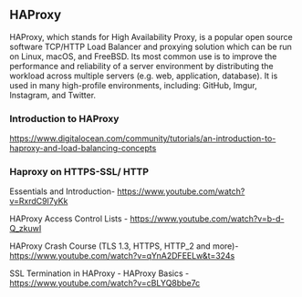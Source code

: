 ## HAProxy

HAProxy, which stands for High Availability Proxy, is a popular open source software TCP/HTTP Load Balancer and proxying solution which can be run on Linux, macOS, and FreeBSD. Its most common use is to improve the performance and reliability of a server environment by distributing the workload across multiple servers (e.g. web, application, database). It is used in many high-profile environments, including: GitHub, Imgur, Instagram, and Twitter.


### Introduction to HAProxy

<https://www.digitalocean.com/community/tutorials/an-introduction-to-haproxy-and-load-balancing-concepts>


### Haproxy on HTTPS-SSL/ HTTP

Essentials and Introduction- <https://www.youtube.com/watch?v=RxrdC9l7yKk>

HAProxy Access Control Lists - <https://www.youtube.com/watch?v=b-d-Q_zkuwI>

HAProxy Crash Course (TLS 1.3, HTTPS, HTTP_2 and more)-<https://www.youtube.com/watch?v=qYnA2DFEELw&t=324s>


SSL Termination in HAProxy - HAProxy Basics - <https://www.youtube.com/watch?v=cBLYQ8bbe7c>


